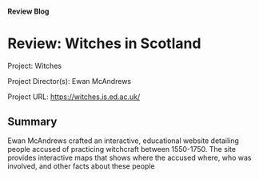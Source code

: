 #### Review Blog

# Review: Witches in Scotland

Project: Witches

Project Director(s): Ewan McAndrews

Project URL: <https://witches.is.ed.ac.uk/>

## Summary

Ewan McAndrews crafted an interactive, educational website detailing people accused of practicing witchcraft between 1550-1750. The site provides interactive maps that shows where the accused where, who was involved, and other facts about these people
